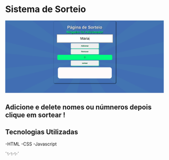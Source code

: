 # Sistema de Sorteio
[<img src="./assets/images/sorteio.gif" alt="imagem de exemplo do projeto">](https://marcelohcb.github.io/pagina-de-sorteio/)
## Adicione e delete nomes ou númneros depois clique em sortear !
## Tecnologias Utilizadas
-HTML
-CSS
-Javascript

´✨✨✨´